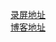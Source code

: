 [录屏地址](http://new-play.tudou.com/v/889226461.html)  
[博客地址](https://blog.csdn.net/z_j_q_/article/details/80040424)